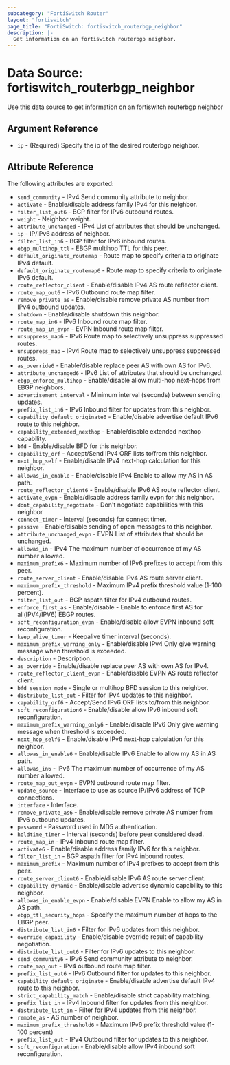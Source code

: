 ```yaml
---
subcategory: "FortiSwitch Router"
layout: "fortiswitch"
page_title: "FortiSwitch: fortiswitch_routerbgp_neighbor"
description: |-
  Get information on an fortiswitch routerbgp neighbor.
---
```


# Data Source: fortiswitch_routerbgp_neighbor
Use this data source to get information on an fortiswitch routerbgp neighbor

## Argument Reference

* `ip` - (Required) Specify the ip of the desired routerbgp neighbor.

## Attribute Reference

The following attributes are exported:

* `send_community` - IPv4 Send community attribute to neighbor.
* `activate` - Enable/disable address family IPv4 for this neighbor.
* `filter_list_out6` - BGP filter for IPv6 outbound routes.
* `weight` - Neighbor weight.
* `attribute_unchanged` - IPv4 List of attributes that should be unchanged.
* `ip` - IP/IPv6 address of neighbor.
* `filter_list_in6` - BGP filter for IPv6 inbound routes.
* `ebgp_multihop_ttl` - EBGP multihop TTL for this peer.
* `default_originate_routemap` - Route map to specify criteria to originate IPv4 default.
* `default_originate_routemap6` - Route map to specify criteria to originate IPv6 default.
* `route_reflector_client` - Enable/disable IPv4 AS route reflector client.
* `route_map_out6` - IPv6 Outbound route map filter.
* `remove_private_as` - Enable/disable remove private AS number from IPv4 outbound updates.
* `shutdown` - Enable/disable shutdown this neighbor.
* `route_map_in6` - IPv6 Inbound route map filter.
* `route_map_in_evpn` - EVPN Inbound route map filter.
* `unsuppress_map6` - IPv6 Route map to selectively unsuppress suppressed routes.
* `unsuppress_map` - IPv4 Route map to selectively unsuppress suppressed routes.
* `as_override6` - Enable/disable replace peer AS with own AS for IPv6.
* `attribute_unchanged6` - IPv6 List of attributes that should be unchanged.
* `ebgp_enforce_multihop` - Enable/disable allow multi-hop next-hops from EBGP neighbors.
* `advertisement_interval` - Minimum interval (seconds) between sending updates.
* `prefix_list_in6` - IPv6 Inbound filter for updates from this neighbor.
* `capability_default_originate6` - Enable/disable advertise default IPv6 route to this neighbor.
* `capability_extended_nexthop` - Enable/disable extended nexthop capability.
* `bfd` - Enable/disable BFD for this neighbor.
* `capability_orf` - Accept/Send IPv4 ORF lists to/from this neighbor.
* `next_hop_self` - Enable/disable IPv4 next-hop calculation for this neighbor.
* `allowas_in_enable` - Enable/disable IPv4 Enable to allow my AS in AS path.
* `route_reflector_client6` - Enable/disable IPv6 AS route reflector client.
* `activate_evpn` - Enable/disable address family evpn for this neighbor.
* `dont_capability_negotiate` - Don't negotiate capabilities with this neighbor
* `connect_timer` - Interval (seconds) for connect timer.
* `passive` - Enable/disable sending of open messages to this neighbor.
* `attribute_unchanged_evpn` - EVPN List of attributes that should be unchanged.
* `allowas_in` - IPv4 The maximum number of occurrence of my AS number allowed.
* `maximum_prefix6` - Maximum number of IPv6 prefixes to accept from this peer.
* `route_server_client` - Enable/disable IPv4 AS route server client.
* `maximum_prefix_threshold` - Maximum IPv4 prefix threshold value (1-100 percent).
* `filter_list_out` - BGP aspath filter for IPv4 outbound routes.
* `enforce_first_as` - Enable/disable  - Enable to enforce first AS for all(IPV4/IPV6) EBGP routes.
* `soft_reconfiguration_evpn` - Enable/disable allow EVPN inbound soft reconfiguration.
* `keep_alive_timer` - Keepalive timer interval (seconds).
* `maximum_prefix_warning_only` - Enable/disable IPv4 Only give warning message when threshold is exceeded.
* `description` - Description.
* `as_override` - Enable/disable replace peer AS with own AS for IPv4.
* `route_reflector_client_evpn` - Enable/disable EVPN AS route reflector client.
* `bfd_session_mode` - Single or multihop BFD session to this neighbor.
* `distribute_list_out` - Filter for IPv4 updates to this neighbor.
* `capability_orf6` - Accept/Send IPv6 ORF lists to/from this neighbor.
* `soft_reconfiguration6` - Enable/disable allow IPv6 inbound soft reconfiguration.
* `maximum_prefix_warning_only6` - Enable/disable IPv6 Only give warning message when threshold is exceeded.
* `next_hop_self6` - Enable/disable IPv6 next-hop calculation for this neighbor.
* `allowas_in_enable6` - Enable/disable IPv6 Enable to allow my AS in AS path.
* `allowas_in6` - IPv6 The maximum number of occurrence of my AS number allowed.
* `route_map_out_evpn` - EVPN outbound route map filter.
* `update_source` - Interface to use as source IP/IPv6 address of TCP connections.
* `interface` - Interface.
* `remove_private_as6` - Enable/disable remove private AS number from IPv6 outbound updates.
* `password` - Password used in MD5 authentication.
* `holdtime_timer` - Interval (seconds) before peer considered dead.
* `route_map_in` - IPv4 Inbound route map filter.
* `activate6` - Enable/disable address family IPv6 for this neighbor.
* `filter_list_in` - BGP aspath filter for IPv4 inbound routes.
* `maximum_prefix` - Maximum number of IPv4 prefixes to accept from this peer.
* `route_server_client6` - Enable/disable IPv6 AS route server client.
* `capability_dynamic` - Enable/disable advertise dynamic capability to this neighbor.
* `allowas_in_enable_evpn` - Enable/disable EVPN Enable to allow my AS in AS path.
* `ebgp_ttl_security_hops` - Specify the maximum number of hops to the EBGP peer.
* `distribute_list_in6` - Filter for IPv6 updates from this neighbor.
* `override_capability` - Enable/disable override result of capability negotiation.
* `distribute_list_out6` - Filter for IPv6 updates to this neighbor.
* `send_community6` - IPv6 Send community attribute to neighbor.
* `route_map_out` - IPv4 outbound route map filter.
* `prefix_list_out6` - IPv6 Outbound filter for updates to this neighbor.
* `capability_default_originate` - Enable/disable advertise default IPv4 route to this neighbor.
* `strict_capability_match` - Enable/disable strict capability matching.
* `prefix_list_in` - IPv4 Inbound filter for updates from this neighbor.
* `distribute_list_in` - Filter for IPv4 updates from this neighbor.
* `remote_as` - AS number of neighbor.
* `maximum_prefix_threshold6` - Maximum IPv6 prefix threshold value (1-100 percent)
* `prefix_list_out` - IPv4 Outbound filter for updates to this neighbor.
* `soft_reconfiguration` - Enable/disable allow IPv4 inbound soft reconfiguration.

